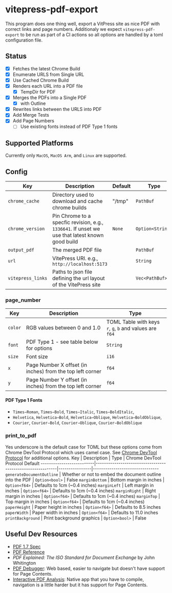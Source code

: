 # vitepress-pdf-export
This program does one thing well, export a VitPress site as nice PDF with correct links and page numbers. Additionaly we expect `vitepress-pdf-export` to be run as part of a CI actions so all options are handled by a toml configuration file.

## Status
* [x] Fetches the latest Chrome Build
* [X] Enumerate URLS from Single URL
* [X] Use Cached Chrome Build
* [X] Renders each URL into a PDF file
  * [X] TempDir for PDF
* [X] Merges the PDFs into a Single PDF
  * [X] with Outline
* [X] Rewrites links between the URLS into PDF
* [X] Add Merge Tests
* [X] Add Page Numbers
  * [ ] Use existing fonts instead of PDF Type 1 fonts

## Supported Platforms
Currently only `MacOS`, `MacOS Arm`, and `Linux` are supported.

## Config
Key               | Description                                                                                     | Default | Type
------------------|-------------------------------------------------------------------------------------------------|---------|-----------------
`chrome_cache`    | Directory used to download and cache chrome builds                                              | "/tmp"  | `PathBuf`
`chrome_version`  | Pin Chrome to a specfic revision, e.g., `1336641`. If unset we use that latest known good build | `None`  | `Option<String>`
`output_pdf`      | The merged PDF file                                                                             |         | `PathBuf`
`url`             | VitePress URl.  e.g., `http://localhost:5173`                                                   |         | `String`
`vitepress_links` | Paths to json file defining the url layout of the VitePress site                                |         | `Vec<PathBuf>`

### page_number
Key     | Description                                               | Type
--------|-----------------------------------------------------------|--------------------------------------------------------
`color` | RGB values between 0 and 1.0                              | TOML Table with keys `r`, `g`, `b` and values are `f64`
`font`  | PDF Type 1 - see table below for options                  | `String`
`size`  | Font size                                                 | `i16`
`x`     | Page Number X offset (in inches) from the top left corner | `f64`
`y`     | Page Number Y offset (in inches) from the top left corner | `f64`

#### PDF Type 1 Fonts
* `Times−Roman`, `Times−Bold`, `Times−Italic`, `Times−BoldItalic`,
* `Helvetica`, `Helvetica−Bold`, `Helvetica−Oblique`, `Helvetica−BoldOblique`,
* `Courier`, `Courier−Bold`, `Courier−Oblique`, `Courier−BoldOblique`

### print_to_pdf
Yes underscore is the default case for TOML but these options come from Chrome DevTool Protocol which uses camel case. See [Chrome DevTool Protocol](https://chromedevtools.github.io/devtools-protocol/tot/Page/#method-printToPDF) for additional options.
Key                       | Description                                               | Type           | Chrome DevTool Protocol Default
--------------------------|-----------------------------------------------------------|----------------|--------------------------------
`generateDocumentOutline` | Whether or not to embed the document outline into the PDF | `Option<bool>` | False
`marginBottom`            | Bottom margin in inches                                   | `Option<f64>`  | Defaults to 1cm (~0.4 inches)
`marginLeft`              | Left margin in inches                                     | `Option<f64>`  | Defaults to 1cm (~0.4 inches)
`marginRight`             | Right margin in inches                                    | `Option<f64>`  | Defaults to 1cm (~0.4 inches)
`marginTop`               | Top margin in inches                                      | `Option<f64>`  | Defaults to 1cm (~0.4 inches)
`paperHeight`             | Paper height in inches                                    | `Option<f64>`  | Defaults to 8.5 inches
`paperWidth`              | Paper width in inches                                     | `Option<f64>`  | Defaults to 11.0 inches
`printBackground`         | Print background graphics                                 | `Option<bool>` | False

## Useful Dev Resources
* [PDF 1.7 Spec](https://opensource.adobe.com/dc-acrobat-sdk-docs/pdfstandards/PDF32000_2008.pdf)
* [PDF Reference](https://opensource.adobe.com/dc-acrobat-sdk-docs/pdfstandards/pdfreference1.4.pdf)
* *PDF Explained: The ISO Standard for Document Exchange* by John Whitington
* [PDF Debugger](https://pdf.hyzyla.dev/): Web based, easier to navigate but doesn't have support for Page Contents.
* [Interactive PDF Analysis](https://github.com/seekbytes/IPA): Native app that you have to compile, navigation is a little harder but it has support for Page Contents.